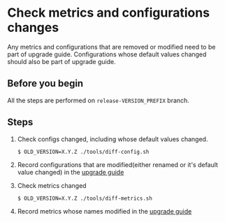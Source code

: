 # Check metrics and configurations changes

Any metrics and configurations that are removed or modified need to be part of upgrade guide. Configurations whose default values changed should also be part of upgrade guide.

## Before you begin

All the steps are performed on `release-VERSION_PREFIX` branch.

## Steps

1. Check configs changed, including whose default values changed.
   ```
   $ OLD_VERSION=X.Y.Z ./tools/diff-config.sh
   ```

1. Record configurations that are modified(either renamed or it's default value changed) in the [upgrade guide](./5-prepare-upgrade-guide.md)

1. Check metrics changed
   ```
   $ OLD_VERSION=X.Y.Z ./tools/diff-metrics.sh
   ```

1. Record metrics whose names modified in the [upgrade guide](./5-prepare-upgrade-guide.md)
